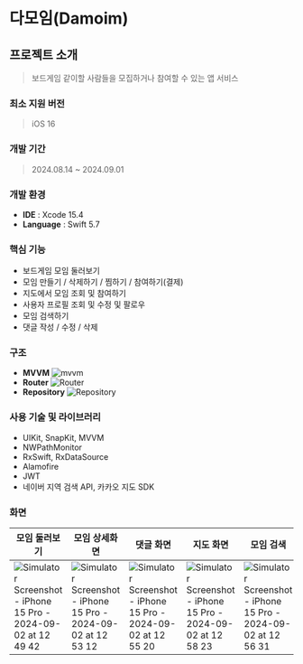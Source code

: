 # 다모임(Damoim)

## 프로젝트 소개
> 보드게임 같이할 사람들을 모집하거나 참여할 수 있는 앱 서비스

### 최소 지원 버전
> iOS 16

### 개발 기간
> 2024.08.14 ~ 2024.09.01

### 개발 환경
- **IDE** : Xcode 15.4
- **Language** : Swift 5.7

### 핵심 기능
- 보드게임 모임 둘러보기
- 모임 만들기 / 삭제하기 / 찜하기 / 참여하기(결제)
- 지도에서 모임 조회 및 참여하기
- 사용자 프로필 조회 및 수정 및 팔로우
- 모임 검색하기
- 댓글 작성 / 수정 / 삭제

### 구조
- **MVVM**
![mvvm](https://github.com/user-attachments/assets/a585c0e8-2c06-4a77-83c6-f73606298034)
- **Router**
![Router](https://github.com/user-attachments/assets/467bdb23-b9df-47a5-8158-3ac45ca6e5a4)
- **Repository**
![Repository](https://github.com/user-attachments/assets/e4f91f29-6421-4f98-8761-c9d4599c3637)

### 사용 기술 및 라이브러리
- UIKit, SnapKit, MVVM
- NWPathMonitor
- RxSwift, RxDataSource
- Alamofire
- JWT
- 네이버 지역 검색 API, 카카오 지도 SDK

### 화면
| 모임 둘러보기 | 모임 상세화면 | 댓글 화면 | 지도 화면 | 모임 검색 | 프로필 화면 |
| --- | --- | --- | --- | --- | --- |
| ![Simulator Screenshot - iPhone 15 Pro - 2024-09-02 at 12 49 42](https://github.com/user-attachments/assets/581c693e-fc90-452a-83a9-39124b3db077) | ![Simulator Screenshot - iPhone 15 Pro - 2024-09-02 at 12 53 12](https://github.com/user-attachments/assets/f9cf5e0f-ec83-4268-ae47-3c84160d1248) | ![Simulator Screenshot - iPhone 15 Pro - 2024-09-02 at 12 55 20](https://github.com/user-attachments/assets/f2004e06-914b-4878-9c8a-1dac74ee0f7d) | ![Simulator Screenshot - iPhone 15 Pro - 2024-09-02 at 12 58 23](https://github.com/user-attachments/assets/09108b98-aad0-4351-9d96-eb77487aed09) | ![Simulator Screenshot - iPhone 15 Pro - 2024-09-02 at 12 56 31](https://github.com/user-attachments/assets/17e9a810-541a-4a8a-b018-e8d6c3e185ca) | ![Simulator Screenshot - iPhone 15 Pro - 2024-09-02 at 12 57 25](https://github.com/user-attachments/assets/99dbcd59-bf15-4802-812b-b34876b985f5) |
 


 
 

